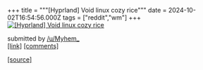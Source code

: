 +++
title = """[Hyprland] Void linux cozy rice"""
date = 2024-10-02T16:54:56.000Z
tags = ["reddit","wm"]
+++
[![[Hyprland] Void linux cozy rice](https://preview.redd.it/nect2fmfidsd1.png?width=640&crop=smart&auto=webp&s=3781e6d5ad2a261a5f30480593d5d5cf6ece45c7 "[Hyprland] Void linux cozy rice")](https://www.reddit.com/r/unixporn/comments/1ful20o/hyprland_void_linux_cozy_rice/)

submitted by [/u/Myhem\_](https://www.reddit.com/user/Myhem_)  
[\[link\]](https://i.redd.it/nect2fmfidsd1.png) [\[comments\]](https://www.reddit.com/r/unixporn/comments/1ful20o/hyprland_void_linux_cozy_rice/)

[[source]](https://www.reddit.com/r/unixporn/comments/1ful20o/hyprland_void_linux_cozy_rice/)
